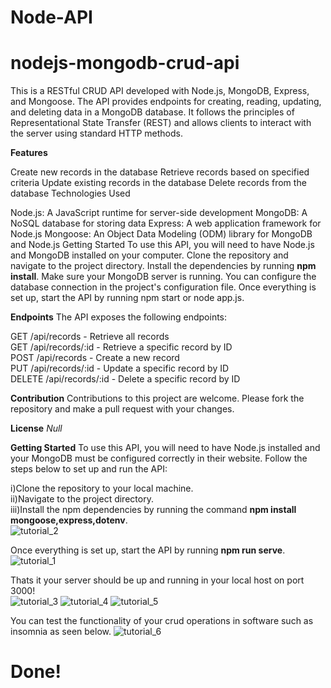 
# Node-API

# nodejs-mongodb-crud-api
This is a RESTful CRUD API developed with Node.js, MongoDB, Express, and Mongoose. The API provides endpoints for creating, reading, updating, and deleting data in a MongoDB database. It follows the principles of Representational State Transfer (REST) and allows clients to interact with the server using standard HTTP methods.

**Features**

Create new records in the database
Retrieve records based on specified criteria
Update existing records in the database
Delete records from the database
Technologies Used

Node.js: A JavaScript runtime for server-side development
MongoDB: A NoSQL database for storing data
Express: A web application framework for Node.js
Mongoose: An Object Data Modeling (ODM) library for MongoDB and Node.js
Getting Started
To use this API, you will need to have Node.js and MongoDB installed on your computer. Clone the repository and navigate to the project directory. Install the dependencies by running **npm install**. Make sure your MongoDB server is running. You can configure the database connection in the project's configuration file. Once everything is set up, start the API by running npm start or node app.js.

**Endpoints**
The API exposes the following endpoints:

GET /api/records - Retrieve all records<br>
GET /api/records/:id - Retrieve a specific record by ID<br>
POST /api/records - Create a new record<br>
PUT /api/records/:id - Update a specific record by ID<br>
DELETE /api/records/:id - Delete a specific record by ID<br>

**Contribution**
Contributions to this project are welcome. Please fork the repository and make a pull request with your changes.

**License**
_Null_

**Getting Started**
To use this API, you will need to have Node.js installed and your MongoDB must be configured correctly in their website. Follow the steps below to set up and run the API:

i)Clone the repository to your local machine.<br>
ii)Navigate to the project directory.<br>
iii)Install the npm dependencies by running the command **npm install mongoose,express,dotenv**.<br>
![tutorial_2](https://github.com/rempakos/Node-API/assets/44623491/244c1e42-810b-4fd2-833e-d686dbf0b653)

Once everything is set up, start the API by running **npm run serve**.<br>
![tutorial_1](https://github.com/rempakos/Node-API/assets/44623491/a39b085f-cc28-446a-926f-f5d85662310e)

Thats it your server should be up and running in your local host on port 3000!<br>
![tutorial_3](https://github.com/rempakos/Node-API/assets/44623491/7550c77b-6c49-4a20-a1a7-ba2db400894b)
![tutorial_4](https://github.com/rempakos/Node-API/assets/44623491/e0100e17-0a0b-4c19-9655-a3b6b87a4654)
![tutorial_5](https://github.com/rempakos/Node-API/assets/44623491/a95899e3-bf12-4326-9891-63a059dd0162)

You can test the functionality of your crud operations in software such as insomnia as seen below.
![tutorial_6](https://github.com/rempakos/Node-API/assets/44623491/8edfbed7-e785-422c-8849-5c8a48e64c7e)


# Done!
